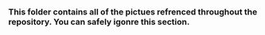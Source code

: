 ### This folder contains all of the pictues refrenced throughout the repository. You can safely igonre this section.
 
